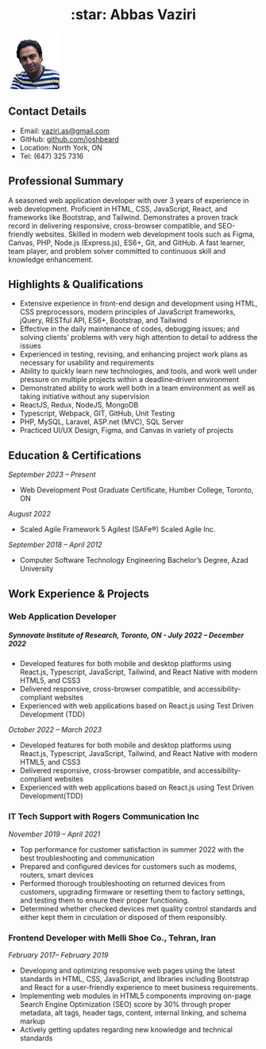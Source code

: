 <h1 style="text-align: center;">:star: Abbas Vaziri</h1>
  

![Abbas](_readme/Abbas.png )

## Contact Details

* Email: [vaziri.as@gmail.com](mailto:vaziri.as@gmail.com)
* GitHub: [github.com/joshbeard](https://github.com/abiasV)
* Location: North York, ON
* Tel: (647) 325 7316
  

## Professional Summary

A seasoned web application developer with over 3 years of experience in web development. Proficient in HTML, CSS, JavaScript, React, and frameworks like Bootstrap, and Tailwind. Demonstrates a proven track record in delivering responsive, cross-browser compatible, and SEO-friendly websites. Skilled in modern web development tools such as Figma, Canvas, PHP, Node.js (Express.js), ES6+, Git, and GitHub. A fast learner, team player, and problem solver committed to continuous skill and knowledge enhancement.

## Highlights & Qualifications

* Extensive experience in front-end design and development using HTML, CSS preprocessors, modern principles of JavaScript frameworks, jQuery, RESTful API, ES6+, Bootstrap, and Tailwind
* Effective in the daily maintenance of codes, debugging issues; and solving clients’ problems with very high attention to detail to address the issues
* Experienced in testing, revising, and enhancing project work plans as necessary for usability and requirements
* Ability to quickly learn new technologies, and tools, and work well under pressure on multiple projects within a deadline‐driven environment
* Demonstrated ability to work well both in a team environment as well as taking initiative without any supervision
* ReactJS, Redux, NodeJS, MongoDB
* Typescript, Webpack, GIT, GitHub, Unit Testing
* PHP, MySQL, Laravel, ASP.net (MVC), SQL Server
* Practiced UI/UX Design, Figma, and Canvas in variety of projects

## Education & Certifications

*September 2023 – Present*
* Web Development 
Post Graduate Certificate, Humber College, Toronto, ON

*August 2022*
* Scaled Agile Framework 5 Agilest (SAFe®) 
Scaled Agile Inc.

*September 2018 – April 2012*
* Computer Software Technology Engineering
Bachelor’s Degree, Azad University


## Work Experience & Projects

### Web Application Developer 
##### Synnovate Institute of Research, Toronto, ON - *July 2022 – December 2022*
* Developed features for both mobile and desktop platforms using React.js, Typescript, JavaScript, Tailwind, and React Native with modern HTML5, and CSS3
* Delivered responsive, cross-browser compatible, and accessibility-compliant websites
* Experienced with web applications based on React.js using Test Driven Development (TDD)


*October 2022 – March 2023*

* Developed features for both mobile and desktop platforms using React.js, Typescript, JavaScript, Tailwind, and React Native with modern HTML5, and CSS3
* Delivered responsive, cross-browser compatible, and accessibility-compliant websites
* Experienced with web applications based on React.js using Test Driven Development(TDD)
    

### IT Tech Support with Rogers Communication Inc

*November 2019 – April 2021*

* Top performance for customer satisfaction in summer 2022 with the best troubleshooting and communication
* Prepared and configured devices for customers such as modems, routers, smart devices
* Performed thorough troubleshooting on returned devices from customers, upgrading firmware or resetting them to factory settings, and testing them to ensure their proper functioning.
* Determined whether checked devices met quality control standards and either kept them in circulation or disposed of them responsibly.


### Frontend Developer with Melli Shoe Co., Tehran, Iran

*February 2017– February 2019*

* Developing and optimizing responsive web pages using the latest standards in HTML, CSS, JavaScript, and libraries including Bootstrap and React for a user-friendly experience to meet business requirements.
* Implementing web modules in HTML5 components improving on-page Search Engine Optimization (SEO) score by 30% through proper metadata, alt tags, header tags, content, internal linking, and schema markup
* Actively getting updates regarding new knowledge and technical standards
